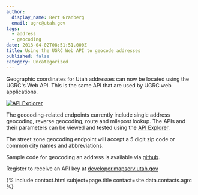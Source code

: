 ```yaml
---
author:
  display_name: Bert Granberg
  email: ugrc@utah.gov
tags:
  - address
  - geocoding
date: 2013-04-02T08:51:51.000Z
title: Using the UGRC Web API to geocode addresses
published: false
category: Uncategorized
---
```


Geographic coordinates for Utah addresses can now be located using the UGRC's Web API. This is the same API that are used by UGRC web applications.

[![API Explorer](/images/404.png)](https://api.mapserv.utah.gov)

The geocoding-related endpoints currently include single address geocoding, reverse geocoding, route and milepost lookup. The APIs and their parameters can be viewed and tested using the [API Explorer](https://api.mapserv.utah.gov).

The street zone geocoding endpoint will accept a 5 digit zip code or common city names and abbreviations.

Sample code for geocoding an address is available via [github](https://github.com/agrc/GeocodingSample).

Register to receive an API key at [developer.mapserv.utah.gov](https://developer.mapserv.utah.gov/AccountAccess)

{% include contact.html subject=page.title contact=site.data.contacts.agrc %}
